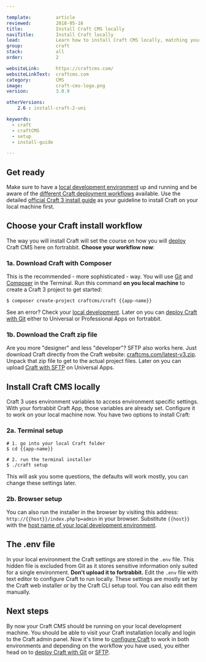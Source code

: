 ```yaml
---

template:         article
reviewed:         2018-05-16
title:            Install Craft CMS locally
naviTitle:        Install Craft locally
lead:             Learn how to install Craft CMS locally, matching your skills and workflows.
group:            craft
stack:            all
order:            2

websiteLink:      https://craftcms.com/
websiteLinkText:  craftcms.com
category:         CMS
image:            craft-cms-logo.png
version:          3.0.9

otherVersions:
    2.6 : install-craft-2-uni

keywords:
  - craft
  - craftCMS
  - setup
  - install-guide

---
```


## Get ready

Make sure to have a [local development environment](/local-development) up and running and be aware of the [different Craft deployment workflows](/craft-3-about) available. Use the detailed [official Craft 3 install guide](https://github.com/craftcms/docs/blob/v3/en/installation.md) as your guideline to install Craft on your local machine first.

## Choose your Craft install workflow

The way you will install Craft will set the course on how you will [deploy](/deployment-methods) Craft CMS here on fortrabbit. **Choose your workflow now**:


### 1a. Download Craft with Composer

This is the recommended - more sophisticated - way. You will use [Git](/git) and [Composer](/composer#toc-local-composer) in the Terminal. Run this command **on you local machine** to create a Craft 3 project to get started:

```
$ composer create-project craftcms/craft {{app-name}}
```

See an error? Check your [local development](/local-development). Later on you can [deploy Craft with Git](/craft-3-deploy-git) either to Universal or Professional Apps on fortrabbit.

### 1b. Download the Craft zip file

Are you more "designer" and less "developer"? SFTP also works here. Just download Craft directly from the Craft website: [craftcms.com/latest-v3.zip](https://craftcms.com/latest-v3.zip). Unpack that zip file to get to the actual project files. Later on you can upload [Craft with SFTP](/craft-3-upload-sftp) on Universal Apps.

## Install Craft CMS locally

Craft 3 uses environment variables to access environment specific settings. With your fortrabbit Craft App, those variables are already set. Configure it to work on your local machine now. You have two options to install Craft:

### 2a. Terminal setup

```
# 1. go into your local Craft folder 
$ cd {{app-name}}

# 2. run the terminal installer
$ ./craft setup
```

This will ask you some questions, the defaults will work mostly, you can change these settings later.

### 2b. Browser setup

You can also run the installer in the browser by visiting this address: `http://{{host}}/index.php?p=admin` in your browser. Substitute `{{host}}` with the [host name of your local development environment](/local-development#toc-virtual-hosts). 


## The .env file

In your local environment the Craft settings are stored in the `.env` file. This hidden file is excluded from Git as it stores sensitive information only suited for a single environment. **Don't upload it to fortrabbit.** Edit the `.env` file with text editor to configure Craft to run locally. These settings are mostly set by the Craft web installer or by the Craft CLI setup tool. You can also edit them manually.




## Next steps

By now your Craft CMS should be running on your local development machine. You should be able to visit your Craft installation locally and login to the Craft admin panel. Now it's time to [configure Craft](/craft-3-setup) to work in both environments and depending on the workflow you have used, you either head on to [deploy Craft with Git](/craft-3-deploy-git) or [SFTP](/craft-3-upload-sftp).
